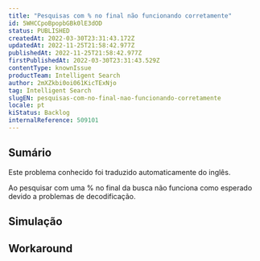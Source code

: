 ```yaml
---
title: "Pesquisas com % no final não funcionando corretamente"
id: 5WHCCpoBpopbGBk0lE3dOD
status: PUBLISHED
createdAt: 2022-03-30T23:31:43.172Z
updatedAt: 2022-11-25T21:58:42.977Z
publishedAt: 2022-11-25T21:58:42.977Z
firstPublishedAt: 2022-03-30T23:31:43.529Z
contentType: knownIssue
productTeam: Intelligent Search
author: 2mXZkbi0oi061KicTExNjo
tag: Intelligent Search
slugEN: pesquisas-com-no-final-nao-funcionando-corretamente
locale: pt
kiStatus: Backlog
internalReference: 509101
---
```


## Sumário

<div class="alert alert-info">
  <p>Este problema conhecido foi traduzido automaticamente do inglês.</p>
</div>


Ao pesquisar com uma % no final da busca não funciona como esperado devido a problemas de decodificação.



## Simulação



## Workaround



